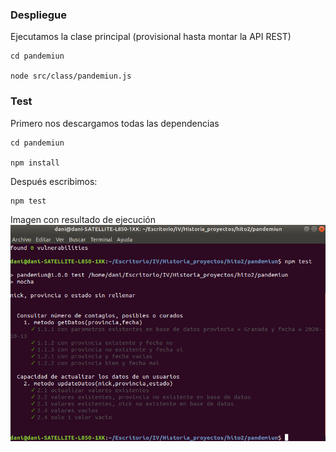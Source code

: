 ### Despliegue

Ejecutamos la clase principal (provisional hasta montar la API REST)

	cd pandemiun

	node src/class/pandemiun.js

### Test
Primero nos descargamos todas las dependencias

	cd pandemiun

	npm install

Después escribimos:

	npm test

Imagen con resultado de ejecución
![imagen](img/hito2.png)